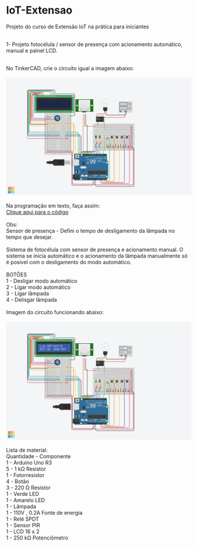 # IoT-Extensao<br>
Projeto do curso de Extensão IoT na prática para iniciantes<br><br>

1- Projeto fotocélula / sensor de presença com acionamento automático, manual e painel LCD.<br><br>

No TinkerCAD, crie o circuito igual a imagem abaixo:<br><br>
<img src="22.09.03 - Aula - IoT - Trabalho final - Desligado.png">
<br><br>
Na programação em texto, faça assim:<br>
<a href="22_09_03_aula_iot_trabalho_final1.ino">Clique aqui para o código</a>
<br><br>
Obs:<br>
Sensor de presença - Defini o tempo de desligamento da lâmpada no tempo que desejar.
<br><br>
Sistema de fotocélula com sensor de presença e acionamento manual. O sistema se inicia automático e o acionamento da lâmpada manualmente só é posivel com o desligamento do modo automático. <br><br>
BOTÕES<br>
1 - Desligar modo automático<br>
2 - Ligar modo automático<br>
3 - Ligar lâmpada<br>
4 - Delisgar lâmpada<br><br>
Imagem do circuito funcionando abaixo:<br><br>
<img src="22.09.03 - Aula - IoT - Trabalho final - Ligado.png">
<br><br>
Lista de material:<br>
Quantidade - Componente<br>
1	- Arduino Uno R3<br>
5	- 1 kΩ Resistor<br>
1	- Fotorresistor<br>
4	- Botão<br>
3	- 220 Ω Resistor<br>
1	- Verde LED<br>
1	- Amarelo LED<br>
1	- Lâmpada<br>
1	- 110V , 0.2A  Fonte de energia<br>
1	- Relé SPDT<br>
1	- Sensor PIR<br>
1	- LCD 16 x 2<br>
1 -	250 kΩ Potenciômetro<br>

